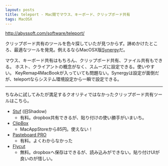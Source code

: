 ```yaml
---
layout: posts
title: teleport - Mac間でマウス、キーボード、クリップボード共有
tags: MacOSX
---
```


<http://abyssoft.com/software/teleport/>

クリップボード共有のツールを色々探していたが見つからず。諦めかけたところ、最適なツールを発見。例えるならMacOSX版[Synergy](http://synergy-foss.org/)だ。

マウス、キーボード共有はもちろん、クリップボード共有、ファイル共有もできる。
ホスト、クライアントの概念がなく、スムーズに設定できる。使いやすい。
KeyRemap4MacBookが入っていても問題ない。Synergyは設定が面倒だが、teleportならシステム環境設定から一瞬で設定できる。

----------------

ちなみに試してみたが満足するクオリティではなかったクリップボード共有ツールはこちら。

- [Stuf](http://www.theescapers.com/stuf/) (旧Shadow)
  - 有料。dropbox共有できるが、貼り付けの使い勝手がいまいち。
- [ClipBox](http://itunes.apple.com/jp/app/clipbox/id448856941)
  - MacAppStoreから85円。使えない！
- [Pasteboard PRO](http://pth.com/products/pthpasteboard/)
  - 有料。よくわからなかった
- [Flycut](http://itunes.apple.com/jp/app/flycut-clipboard-manager/id442160987)
  - 無料。dropboxへ保存はできるが、読み込みができない。貼り付けUIが良いのが惜しい。


